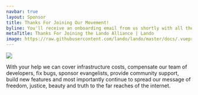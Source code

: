 ```yaml
---
navbar: true
layout: Sponsor
title: Thanks For Joining Our Movement!
byline: You'll receive an onboarding email from us shortly with all the details on your new role as Liberator of Developers. But in the meantime... consider a sponsorship!
metaTitle: Thanks For Joining the Lando Alliance | Lando
image: https://raw.githubusercontent.com/lando/lando/master/docs/.vuepress/public/images/hero-pink.png
---
```


<div class="seal-of-liberation">
  <img src="/images/lando-alliance.png">
</div>

<div class="liberation-manifesto">
  <p>
  With your help we can cover infrastructure costs, compensate our team of developers, fix bugs, sponsor evangelists, provide community support, build new features and most importantly continue to spread our message of freedom, justice, beauty and truth to the far reaches of the internet.
  </p>
</div>
